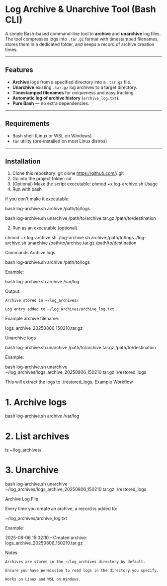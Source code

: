 # Log Archive & Unarchive Tool (Bash CLI)

A simple Bash-based command-line tool to **archive** and **unarchive** log files.  
The tool compresses logs into `.tar.gz` format with timestamped filenames, stores them in a dedicated folder, and keeps a record of archive creation times.

---

## Features
- **Archive** logs from a specified directory into a `.tar.gz` file.
- **Unarchive** existing `.tar.gz` log archives to a target directory.
- **Timestamped filenames** for uniqueness and easy tracking.
- **Automatic log of archive history** (`archive_log.txt`).
- **Pure Bash** — no extra dependencies.

---

## Requirements
- Bash shell (Linux or WSL on Windows)
- `tar` utility (pre-installed on most Linux distros)

---

## Installation
1. Clone this repository:
   git clone https://github.com/<your-username>/<repo-name>.git
2. Go into the project folder:
   cd <repo-name>
3. (Optional) Make the script executable:
   chmod +x log-archive.sh
Usage
1. Run with bash

If you don't make it executable:

bash log-archive.sh archive /path/to/logs

bash log-archive.sh unarchive /path/to/archive.tar.gz /path/to/destination

2. Run as an executable (optional)

chmod +x log-archive.sh
./log-archive.sh archive /path/to/logs
./log-archive.sh unarchive /path/to/archive.tar.gz /path/to/destination

Commands
Archive logs

bash log-archive.sh archive /path/to/logs

Example:

bash log-archive.sh archive /var/log

Output:

    Archive stored in ~/log_archives/

    Log entry added to ~/log_archives/archive_log.txt

Example archive filename:

logs_archive_20250806_150210.tar.gz

Unarchive logs

bash log-archive.sh unarchive /path/to/archive.tar.gz /path/to/destination

Example:

bash log-archive.sh unarchive ~/log_archives/logs_archive_20250806_150210.tar.gz ./restored_logs

This will extract the logs to ./restored_logs.
Example Workflow

# 1. Archive logs
bash log-archive.sh archive /var/log

# 2. List archives
ls ~/log_archives/

# 3. Unarchive
bash log-archive.sh unarchive ~/log_archives/logs_archive_20250806_150210.tar.gz ./restored_logs

Archive Log File

Every time you create an archive, a record is added to:

~/log_archives/archive_log.txt

Example:

2025-08-06 15:02:10 - Created archive: logs_archive_20250806_150210.tar.gz

Notes

    Archives are stored in the ~/log_archives directory by default.

    Ensure you have permission to read logs in the directory you specify.

    Works on Linux and WSL on Windows.
